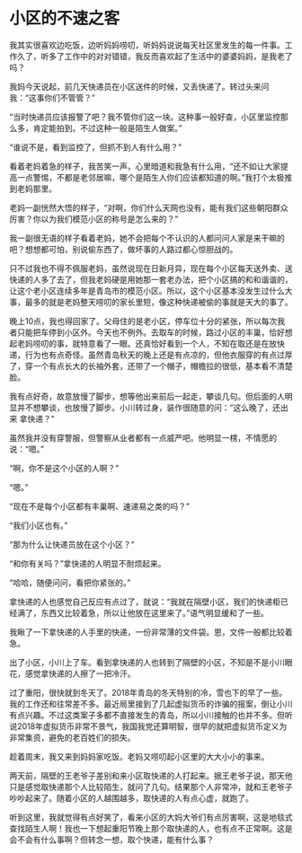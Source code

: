 # 小区的不速之客

我其实很喜欢边吃饭，边听妈妈唠叨，听妈妈说说每天社区里发生的每一件事。工作久了，听多了工作中的对对错错，我反而喜欢起了生活中的婆婆妈妈，是我老了吗？

我妈今天说起，前几天快递员在小区送件的时候，又丢快递了。转过头来问我：“这事你们不管管？”

“当时快递员应该报警了吧？我不管你们这一块。这种事一般好查，小区里监控那么多，肯定能拍到。不过这种一般是陌生人做案。”

“谁说不是，看到监控了，但抓不到人有什么用？”

看着老妈着急的样子，我苦笑一声，心里暗道和我急有什么用，“还不如让大家提高一点警惕，不都是老邻居嘛，哪个是陌生人你们应该都知道的啊。”我打个太极推到老妈那里。

老妈一副恍然大悟的样子，“对啊，你们什么天网也没有，能有我们这些朝阳群众厉害？你以为我们模范小区的称号是怎么来的？”

我一副很无语的样子看着老妈，她不会把每个不认识的人都问问人家是来干嘛的吧？想想都可怕，别说偷东西了，做坏事的人路过都心惊胆战的。

只不过我也不得不佩服老妈，虽然说现在日新月异，现在每个小区每天送外卖、送快递的人多了去了，但我老妈硬是用她那一套老办法，把个小区搞的和和谐谐的，让这个老小区连续多年是青岛市的模范小区。所以，这个小区基本没发生过什么大事，最多的就是老妈整天唠叨的家长里短，像这种快递被偷的事就是天大的事了。

晚上10点，我也得回家了。父母住的是老小区，停车位十分的紧张，所以每次我者只能把车停到小区外。今天也不例外。去取车的时候，路过小区的丰巢，恰好想起老妈唠叨的事，就特意看了一眼。还真恰好看到一个人，不知在取还是在放快递，行为也有点奇怪。虽然青岛秋天的晚上还是有点凉的，但他衣服穿的有点过厚了，穿一个有点长大的长袖外套，还带了一个帽子，帽檐拉的很低，基本看不清楚脸。

我有点好奇，故意放慢了脚步，想等他出来前后一起走，攀谈几句。但后面的人明显并不想攀谈，也放慢了脚步。小川转过身，装作很随意的问：“这么晚了，还出来 拿快递？”

虽然我并没有穿警服，但警察从业者都有一点威严吧。他明显一楞，不情愿的说：“嗯。”

“啊，你不是这个小区的人啊？”

“嗯。”

“现在不是每个小区都有丰巢啊、速递易之类的吗？”

“我们小区也有。”

“那为什么让快递员放在这个小区？”

“和你有关吗？”拿快递的人明显不耐烦起来。

“哈哈，随便问问，看把你紧张的。”

拿快递的人也感觉自己反应有点过了，就说：“我就在隔壁小区，我们的快递柜已经满了，东西又比较着急，所以让他放在这里来了。”语气明显缓和了一些。

我瞅了一下拿快递的人手里的快递，一份非常薄的文件袋。恩，文件一般都比较着急。

出了小区，小川上了车。看到拿快递的人也转到了隔壁的小区，不知是不是小川眼花，感觉拿快递的人擦了一把冷汗。



过了重阳，很快就到冬天了。2018年青岛的冬天特别的冷，雪也下的早了一些。我的工作还和往常差不多。最近局里接到了几起虚拟货币的诈骗的报案，倒让小川有点兴趣。不过这类案子多都不直接发生的青岛，所以小川接触的也并不多。但听说2018年虚拟货币非常不景气，我国我党还算明智，很早的就把虚拟货币定义为非常集资，避免的老百姓们的损失。

趁着周末，我又来到妈妈家吃饭。老妈又唠叨起小区里的大大小小的事来。

两天前，隔壁的王老爷子差别和来小区取快递的人打起来。据王老爷子说，那天他只是感觉取快递那个人比较陌生，就问了几句。结果那个人非常冲，就和王老爷子吵吵起来了。随着小区的人越围越多，取快递的人有点心虚，就跑了。

听到这里，我就觉得有点好笑了，看来小区的大妈大爷们有点厉害啊，这是地毯式查找陌生人啊！我也一下想起重阳节晚上那个取快递的人，也有点不正常啊。这是会不会有什么事啊？但转念一想，取个快递，能有什么事？

